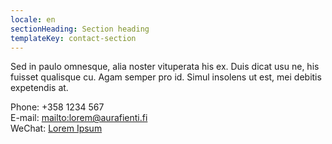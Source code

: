 ```yaml
---
locale: en
sectionHeading: Section heading
templateKey: contact-section
---
```

Sed in paulo omnesque, alia noster vituperata his ex. Duis dicat usu ne, his fuisset qualisque cu. Agam semper pro id. Simul insolens ut est, mei debitis expetendis at.

Phone: +358 1234 567\
E-mail: <mailto:lorem@aurafienti.fi>\
WeChat: [Lorem Ipsum](https://www.wechat.com)
